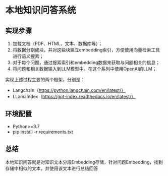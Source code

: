 # 本地知识问答系统
## 实现步骤
1. 加载文档（PDF、HTML、文本、数据库等）；
2. 将数据分割成块，并对这些块建立embedding索引，方便使用向量检索工具进行语义搜索；
3. 对于每个问题，通过搜索索引和embedding数据来获取与问题相关的信息；
4. 将问题和相关数据输入到LLM模型中。在这个系列中使用OpenAI的LLM；

实现上述过程主要的两个框架，分别是：
- Langchain（https://python.langchain.com/en/latest/）
- LLamaIndex（https://gpt-index.readthedocs.io/en/latest/）

## 环境配置
- Python>=3.7
- pip install -r requirements.txt

## 总结
本地知识问答就是对知识文本分段Embedding存储，针对问题Embedding，找到存储中相似的文本，并使用该文本进行总结回答